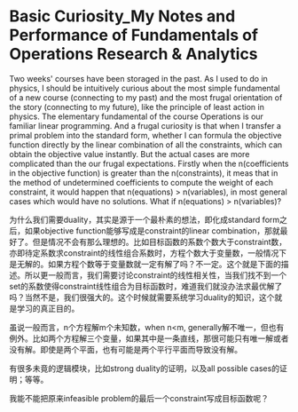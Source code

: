 # Basic Curiosity_My Notes and Performance of Fundamentals of Operations Research & Analytics

Two weeks' courses have been storaged in the past. As I used to do in physics, I should be intuitively curious about the most simple fundamental of a new course (connecting to my past) and the most frugal orientation of the story (connecting to my future), like the 
principle of least action in physics. The elementary fundamental of the course Operations is our familiar linear programming. And a frugal curiosity is that when I transfer a primal problem into the standard form, whether I can formula the objective function directly by the linear combination of all the constraints, which can obtain the objective value instantly. But the actual cases are more complicated than the our frugal expectations. Firstly when the n(coefficients in the objective function) is greater than the n(constraints), it meas that in the method of undetermined coefficients to compute the weight of each constraint, it would happen that n(equations) > n(variables), in most general cases which would have no solutions. What if n(equations) > n(variables)?     
   

为什么我们需要duality，其实是源于一个最朴素的想法，即化成standard form之后，如果objective function能够写成是constraint的linear combination，那就最好了。但是情况不会有那么理想的。比如目标函数的系数个数大于constraint数，亦即待定系数求constraint的线性组合系数时，方程个数大于变量数，一般情况下是无解的。如果方程个数等于变量数就一定有解了吗？不一定。这个就是下面的描述。所以更一般而言，我们需要讨论constraint的线性相关性，当我们找不到一个set的系数使得constraint线性组合为目标函数时，难道我们就没办法求最优解了吗？当然不是，我们很强大的。这个时候就需要系统学习duality的知识，这个就是学习的真正目的。

虽说一般而言，n个方程解m个未知数，when n<m, generally解不唯一，但也有例外。比如两个方程解三个变量，如果其中是一条直线，那很可能只有唯一解或者没有解。即使是两个平面，也有可能是两个平行平面而导致没有解。


有很多未竟的逻辑模块，比如strong duality的证明，以及all possible cases的证明；等等。

我能不能把原来infeasible problem的最后一个constraint写成目标函数呢？


